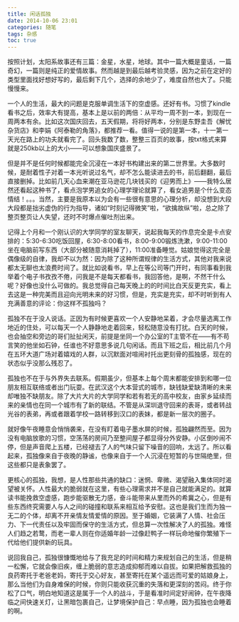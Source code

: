 ```yaml
---
title: 闲话孤独
date: 2014-10-06 23:01
categories: 随笔
tags: 杂感
toc: true
---
```

按照计划，太阳系故事还有三篇：金星，水星，地球。其中一篇大概是童话，一篇奇幻，一篇则是纯正的爱情故事。然而越是到最后越考验灵感，因为之前在定好的类型里面找好想好写的，最后剩下几个，选择的余地少了，难度自然也大了。只能慢慢来。

一个人的生活，最大的问题是克服单调生活下的空虚感。还好有书。习惯了kindle看书之后，效率大有提高，基本上是以前的两倍：从平均一周不到一本，到现在一周两本有余。比如这次国庆回去，五天假期，将将好两本，分别是东野圭吾《解忧杂货店》和李娟《阿泰勒的角落》，都推荐一看。值得一说的是第一本，十一第一天光在路上的功夫就看完了。回头我数了数，整整三百页的故事，按txt格式来算就是250kb以上的大小——可以想象国庆盛景了。

但是并不是任何时候都能完全沉浸在一本好书构建出来的第二世界里。大多数时候，是耐着性子对着一本光听说过名气，却不怎么能读进去的书，前后翻翻，最后直接删掉。比如前几天心血来潮在亚马逊花几块钱买的《迎男而上》——我特么居然还看起这种书了，看点泡学男追女的心理学理论就算了，看女追男是个什么变态情结！。。。当然，主要是我原本以为会有一些很有意思的心理分析，却没想到大段大段都是拙劣虚伪的行为指导，诸如“时刻记得微笑”啦，“欲擒故纵”啦，总之除了整页整页让人失望，还时不时爆点催吐剂出来。

记得上个月和一个刚认识的大学同学的室友聊天，说起我每天的作息完全是卡点安排的：5:30-6:30吃饭回屋，6:30-8:00看书，8:00-9:00锻炼洗漱，9:00-11:00坐在电脑前写东西（大部分被随意消耗掉了），11:00准备睡觉。姑娘觉得这完全是偶像级的自律，我却不以为然：因为除了这种所谓规律的生活方式，其他对我来说都太无聊也太浪费时间了。就比如说看书，早上在等公司等门开时，有同事看到我举着个电子书孜孜不倦，问我是不是每天都看书，我回答他，是啊，不然干什么呢？好像也没什么可做的。我总觉得自己每天晚上的的时间比白天反更充实，看上去这是一种完美而且迎向光明未来的好习惯，但是，充实是充实，却不时听到有人充满善意的评论：你这样不孤独吗？

孤独不在于没人说话。正因为有时候更喜欢一个人安静地呆着，才会尽量选离工作地近的住处，可以每天一个人静静地走着回来，轻松随意没有打扰。白天的时候，也会抽空和旁边的哥们扯扯闲天，前提是坐同一个办公室的T主管不在——有不苟言笑的他坐如石钟，任谁也不好意思多说几句闲话。而且下班之后，相比前几个月在五环大道广场对着嬉戏的人群，以沉默面对喧闹衬托出更刻骨的孤独感，现在的状态似乎没那么残忍了。

孤独也不在于与外界失去联系。假期虽少，但基本上每个周末都能安排到和哪一位朋友相互联络或者出门玩耍。在武汉这个大本营式的城市，缺钱缺爱缺清晰的未来却唯独不缺朋友。除了大片大片的大学同学和若有若无的高中校友，由家乡延续而来的亲情也在同一个城市有了新的联结。不管是从深圳退守回来的表哥，或者转战光谷的表弟，再或者跟着学校一路转移到汉口的表妹，都是新一层次的圈子。

就好像午夜睡意会悄悄袭来，在没有盯着电子墨水屏的时候，孤独翩然而至。因为没有电脑放歌的习惯，空荡荡的房间乃至整间屋子都显得分外安静。小区倒吵闹不停，但是声音爬上五楼，已经褪去了人的气味只留下噪音的回响，太远了。所以看起来，孤独像来自于夜晚的静谧，也像来自于一个人沉浸在短暂的与世隔绝里，但这些都只是表象罢了。

更核心的孤独，我想，是人性那些共通的缺口：迷惘、卑微、渴望融入集体同时渴望被关怀。人性最大的脆弱就在这里，有些心理需求并不是自己就能满足的。就算读书能挽救空虚感，跑步能驱散无力感，奋斗能带来从里而外的希冀之心，但是有些东西终究需要人与人之间的碰撞和联系来相互给予安慰。这也是我们生而为独一无二的个体，却离不开亲情友情爱情的原因。至于婚姻，它装满了人情、社会压力、下一代责任以及牢固而保守的生活方式，但总算一次性解决了人的孤独。难怪人们趋之若鹜，而老一辈人则在你适婚年龄一过像赶鸭子一样玩命地催你繁殖下一代给他们提供新的玩具。

说回我自己，孤独很慷慨地给与了我充足的时间和精力来规划自己的生活，但是稍一松懈，它就会像旧疾，缠上脆弱的意志造成抑郁而难以自拔。如果把解救孤独的良药寄托于老爸老妈，寄托于交心好友，甚至寄托在某个遥远而可爱的姑娘身上，那么当他们为自身难保的时候，你则只能收获沉重的失落和更深刻的苦闷。终于你松了口气，明白地知道这是属于一个人的战斗，于是看准时间定好闹钟，在午夜降临之间快速关灯，让黑暗包裹自己，让梦境保护自己：早点睡，因为孤独也会睡着的啊。
